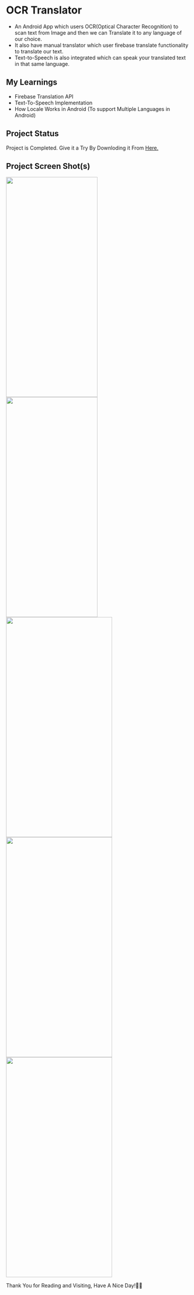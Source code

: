 # **OCR Translator**

- An Android App which users OCR(Optical Character Recognition) to scan text from Image and then we can Translate it to any language of our choice.
- It also have manual translator which user firebase translate functionality to translate our text.
- Text-to-Speech is also integrated which can speak your translated text in that same language.

## **My Learnings**
- Firebase Translation API
- Text-To-Speech Implementation
- How Locale Works in Android (To support Multiple Languages in Android)

## **Project Status**
Project is Completed. Give it a Try By Downloding it From [Here.](https://drive.google.com/file/d/1uc1xc-7uLoO1OQ2EdIzRSuFofasoHp33/view?usp=sharing)

## **Project Screen Shot(s)**

<img  align = "left" width="250" height="600" src="https://i.postimg.cc/cJFVf9zy/Screenshot-20220309-004640.png">
<img  align = "left" width="250" height="600" src="https://i.postimg.cc/TwSF4yGt/Screenshot-20220309-004648.png">
<img  width="290" height="600" src="https://i.postimg.cc/Kc6C7g0z/Screenshot-20220309-004728.png">
<img align = "left" width="290" height="600" src="https://i.postimg.cc/zvg6ZJG8/Screenshot-20220309-004931.png">
<img  width="290" height="600" src="https://i.postimg.cc/J7D9BQcv/Screenshot-20220309-004709.png">


Thank You for Reading and Visiting, Have A Nice Day!💚💙
